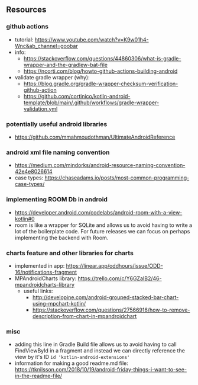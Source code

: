## Resources

### github actions
- tutorial: https://www.youtube.com/watch?v=K9w01h4-Wnc&ab_channel=goobar
- info:
  - https://stackoverflow.com/questions/44860306/what-is-gradle-wrapper-and-the-gradlew-bat-file
  - https://ncorti.com/blog/howto-github-actions-building-android
- validate gradle wrapper (why):
  - https://blog.gradle.org/gradle-wrapper-checksum-verification-github-action
  - https://github.com/cortinico/kotlin-android-template/blob/main/.github/workflows/gradle-wrapper-validation.yml

### potentially useful android libraries
- https://github.com/mmahmoudothman/UltimateAndroidReference

### android xml file naming convention
- https://medium.com/mindorks/android-resource-naming-convention-42e4e8026614
- case types: https://chaseadams.io/posts/most-common-programming-case-types/

### implementing ROOM Db in android
- https://developer.android.com/codelabs/android-room-with-a-view-kotlin#0
- room is like a wrapper for SQLite and allows us to avoid having to write a lot of the boilerplate code. For future releases we can focus on perhaps implementing the backend with Room.

### charts feature and other libraries for charts
- implemented in app: https://linear.app/oddhours/issue/ODD-16/notifications-fragment
- MPAndroidCharts library: https://trello.com/c/Y6GZaIB2/46-mpandroidcharts-library
  - useful links:
    - http://developine.com/android-grouped-stacked-bar-chart-using-mpchart-kotlin/
    - https://stackoverflow.com/questions/27566916/how-to-remove-description-from-chart-in-mpandroidchart

### misc
- adding this line in Gradle Build file allows us to avoid having to call FindViewById in a fragment and instead we can directly reference the view by it's ID
`id 'kotlin-android-extensions'`
- information for making a good readme.md file: https://tknilsson.com/2018/10/19/android-friday-things-i-want-to-see-in-the-readme-file/